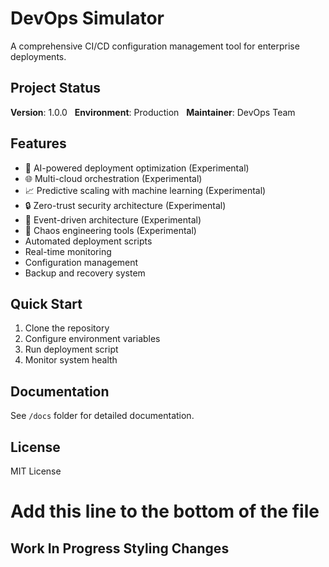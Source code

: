 # DevOps Simulator

A comprehensive CI/CD configuration management tool for enterprise deployments.

## Project Status
**Version**: 1.0.0  
**Environment**: Production  
**Maintainer**: DevOps Team

## Features
- 🤖 AI-powered deployment optimization (Experimental)
- 🌐 Multi-cloud orchestration (Experimental)
- 📈 Predictive scaling with machine learning (Experimental)
- 🔒 Zero-trust security architecture (Experimental)
- 🌊 Event-driven architecture (Experimental)
- 🎯 Chaos engineering tools (Experimental)
- Automated deployment scripts
- Real-time monitoring
- Configuration management
- Backup and recovery system

## Quick Start
1. Clone the repository
2. Configure environment variables
3. Run deployment script
4. Monitor system health

## Documentation
See `/docs` folder for detailed documentation.

## License
MIT License
# Add this line to the bottom of the file
## Work In Progress Styling Changes